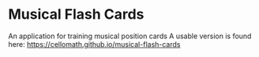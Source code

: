 # Musical Flash Cards

An application for training musical position cards
A usable version is found here: https://cellomath.github.io/musical-flash-cards
